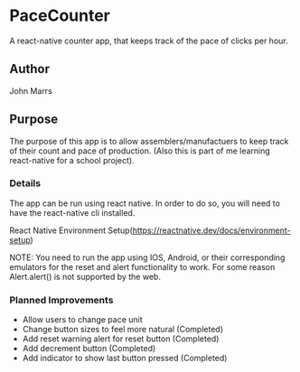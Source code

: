 # PaceCounter
A react-native counter app, that keeps track of the pace of clicks per hour.

## Author
John Marrs

## Purpose
The purpose of this app is to allow assemblers/manufactuers to keep track
of their count and pace of production. (Also this is part of me learning 
react-native for a school project).

### Details
The app can be run using react native. In order to do so, you will need to
have the react-native cli installed. 

React Native Environment Setup(https://reactnative.dev/docs/environment-setup)

NOTE: You need to run the app using IOS, Android, or their corresponding emulators for
the reset and alert functionality to work. For some reason Alert.alert() is not
supported by the web. 

### Planned Improvements
* Allow users to change pace unit
* Change button sizes to feel more natural (Completed)
* Add reset warning alert for reset button (Completed)
* Add decrement button (Completed)
* Add indicator to show last button pressed (Completed)
